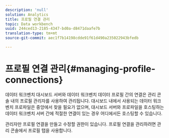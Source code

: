 ```yaml
---
description: 'null'
solution: Analytics
title: 프로필 연결 관리
topic: Data workbench
uuid: 244ced13-2185-4347-bd0a-d8471daafe7b
translation-type: tm+mt
source-git-commit: aec1f7b14198cdde91f61d490a235022943bfedb

---
```



# 프로필 연결 관리{#managing-profile-connections}

데이터 워크벤치 대시보드 서버와 데이터 워크벤치 데이터 프로필 간의 연결은 관리 콘솔 내의 프로필 관리자를 사용하여 관리됩니다. 대시보드 내에서 사용되는 데이터 워크벤치 프로파일은 중앙에서 찾을 필요가 없으며, 대시보드 서버와 프로파일을 호스팅하는 데이터 워크벤치 서버 간에 적절한 연결이 있는 경우 어디에서든 호스팅할 수 있습니다.

관리자만 프로필 연결을 만들고 수정할 권한이 있습니다. 프로필 연결을 관리하려면 관리 콘솔에서 프로필 탭을 사용합니다.
